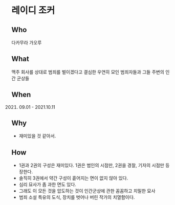 # 레이디 조커 

## Who 

다카무라 가오루 

## What 

맥주 회사를 상대로 범죄를 벌이겠다고 결심한 우연히 모인 범죄자들과 그들 주변의 인간 군상들 

## When 

2021. 09.01 - 2021.10.11 

## Why 

- 재미있을 것 같아서. 

## How 

- 1권과 2권의 구성은 재미있다. 1권은 범인의 시점만, 2권을 경찰, 기자의 시점만 등장한다. 
- 솔직히 3권에서 약간 구성이 흩어지는 면이 없지 않아 있다. 
- 심리 묘사가 좀 과한 면도 있다. 
- 그래도 이 모든 것을 압도하는 것이 인간군상에 관한 꼼꼼하고 치밀한 묘사 
- 범죄 소설 특유의 도식, 장치를 벗어나 버린 작가의 치열함이다. 